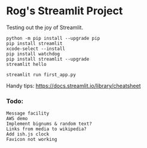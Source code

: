 # Rog's Streamlit Project
Testing out the joy of Streamlit.
```
python -m pip install --upgrade pip
pip install streamlit
xcode-select --install
pip install watchdog
pip install streamlit --upgrade
streamlit hello

streamlit run first_app.py
```
Handy tips:
https://docs.streamlit.io/library/cheatsheet

### Todo: 
```
Message facility
AWS demo
Implement bignums & random text?
Links from media to wikipedia?
Add ish.js clock
Favicon not working
```

